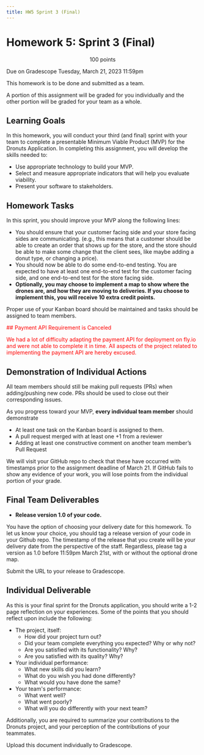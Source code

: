 ```yaml
---
title: HW5 Sprint 3 (Final)
---
```



# Homework 5: Sprint 3 (Final)


<p style="text-align: center;">
100 points<br/>  

Due on Gradescope Tuesday, March 21, 2023 11:59pm<br/>

This homework is to be done and submitted as a team.<br/>

A portion of this assignment will be graded for you individually and the other portion will be graded for your team as a whole.<br/>
</p>

## Learning Goals

In this homework, you will conduct your third (and final) sprint with your team to complete a presentable Minimum Viable Product (MVP) for the Dronuts Application. In completing this assignment, you will develop the skills needed to:

- Use appropriate technology to build your MVP.
- Select and measure appropriate indicators that will help you evaluate viability.
- Present your software to stakeholders.

## Homework Tasks

In this sprint, you should improve your MVP along the following lines:

- You should ensure that your customer facing side and your store facing sides are communicating. (e.g., this means that a customer should be able to create an order that shows up for the store, and the store should be able to make some change that the client sees, like maybe adding a donut type, or changing a price).
- You should now be able to do some end-to-end testing. You are expected to have at least one end-to-end test for the customer facing side, and one end-to-end test for the store facing side.
- **Optionally, you may choose to implement a map to show where the drones are, and how they are moving to deliveries. If you choose to implement this, you will receive 10 extra credit points.**

Proper use of your Kanban board should be maintained and tasks should be assigned to team members. 

<font color="red">
## Payment API Requirement is Canceled

We had a lot of difficulty adapting the payment API for deployment on fly.io and were not able to complete it in time. All aspects of the project related to implementing the payment API are hereby excused.
</font>


## Demonstration of Individual Actions

All team members should still be making pull requests (PRs) when adding/pushing new code. PRs should be used to close out their corresponding issues. 

As you progress toward your MVP, **every individual team member** should demonstrate

- At least one task on the Kanban board is assigned to them.
- A pull request merged with at least one +1 from a reviewer
- Adding at least one constructive comment on another team member’s Pull Request

We will visit your GitHub repo to check that these have occurred with timestamps prior to the assignment deadline of March 21. If GitHub fails to show any evidence of your work, you will lose points from the individual portion of your grade.

## Final Team Deliverables 

- **Release version 1.0 of your code.**

You have the option of choosing your delivery date for this homework.  To let us know your choice, you should tag a release version of your code in your Github repo.  The timestamp of the release that you create will be your delivery date from the perspective of the staff.  Regardless, please tag a version as 1.0 before 11:59pm March 21st, with or without the optional drone map.

Submit the URL to your release to Gradescope.


## Individual Deliverable

As this is your final sprint for the Dronuts application, you should write a 1-2 page reflection on your experiences. Some of the points that you should reflect upon include the following:

- The project, itself:
    - How did your project turn out? 
    - Did your team complete everything you expected? Why or why not?
    - Are you satisfied with its functionality? Why?
    - Are you satisfied with its quality? Why?
- Your individual performance:
    - What new skills did you learn? 
    - What do you wish you had done differently? 
    - What would you have done the same?
- Your team's performance:
    - What went well?
    - What went poorly?
    - What will you do differently with your next team?

Additionally, you are required to summarize your contributions to the Dronuts project, and your perception of the contributions of your teammates. 

Upload this document individually to Gradescope.
